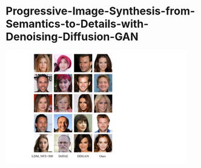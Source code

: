 # Progressive-Image-Synthesis-from-Semantics-to-Details-with-Denoising-Diffusion-GAN

<p align="left"><img width="95%" src="assets/qualitative.pdf" /></p>
